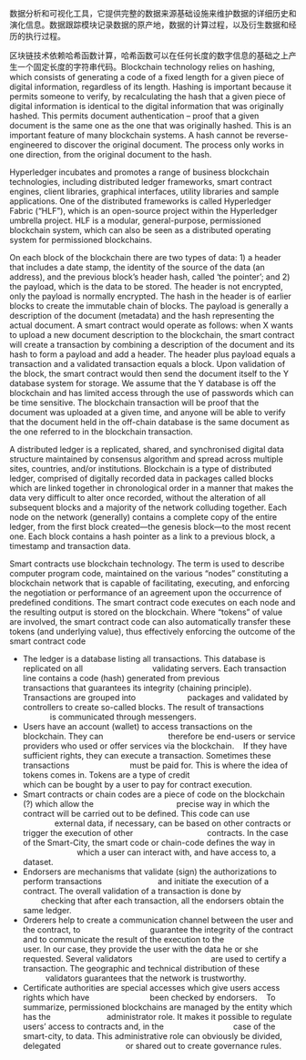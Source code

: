 数据分析和可视化工具，它提供完整的数据来源基础设施来维护数据的详细历史和演化信息。数据跟踪模块记录数据的原产地，数据的计算过程，以及衍生数据和经历的执行过程。

区块链技术依赖哈希函数计算，哈希函数可以在任何长度的数字信息的基础之上产生一个固定长度的字符串代码。Blockchain technology relies on hashing,
which consists of generating a code of a fixed
length for a given piece of digital information,
regardless of its length. Hashing is important
because it permits someone to verify, by
recalculating the hash that a given piece of
digital information is identical to the digital
information that was originally hashed. This
permits document authentication – proof
that a given document is the same one as the
one that was originally hashed. This is an
important feature of many blockchain systems.
A hash cannot be reverse-engineered to
discover the original document. The process
only works in one direction, from the original
document to the hash. 

Hyperledger incubates and promotes a
range of business blockchain technologies,
including distributed ledger frameworks,
smart contract engines, client libraries,
graphical interfaces, utility libraries and
sample applications. One of the distributed
frameworks is called Hyperledger Fabric
(“HLF”), which is an open-source project
within the Hyperledger umbrella project. HLF
is a modular, general-purpose, permissioned
blockchain system, which can also be seen as a
distributed operating system for permissioned
blockchains. 


On each block of the blockchain there are
two types of data: 1) a header that includes a
date stamp, the identity of the source of the
data (an address), and the previous block’s
header hash, called ‘the pointer’; and 2) the
payload, which is the data to be stored.
The header is not encrypted, only the payload
is normally encrypted. The hash in the header
is of earlier blocks to create the immutable
chain of blocks. The payload is generally a
description of the document (metadata) and
the hash representing the actual document.
A smart contract would operate as follows: when
X wants to upload a new document description
to the blockchain, the smart contract will create
a transaction by combining a description of the
document and its hash to form a payload and
add a header. The header plus payload equals a
transaction and a validated transaction equals
a block. Upon validation of the block, the smart
contract would then send the document itself to
the Y database system for storage. We assume
that the Y database is off the blockchain and
has limited access through the use of passwords
which can be time sensitive. The blockchain
transaction will be proof that the document
was uploaded at a given time, and anyone will
be able to verify that the document held in the
off-chain database is the same document as the
one referred to in the blockchain transaction.

A distributed ledger is a replicated, shared,
and synchronised digital data structure
maintained by consensus algorithm and
spread across multiple sites, countries,
and/or institutions.
Blockchain is a type of distributed ledger,
comprised of digitally recorded data in
packages called blocks which are linked
together in chronological order in a manner
that makes the data very difficult to alter
once recorded, without the alteration of all
subsequent blocks and a majority of the
network colluding together.
Each node on the network (generally)
contains a complete copy of the entire ledger,
from the first block created—the genesis
block—to the most recent one. Each block
contains a hash pointer as a link to a previous
block, a timestamp and transaction data.

Smart contracts use blockchain
technology. The term is used to describe
computer program code, maintained
on the various “nodes” constituting a
blockchain network that is capable of
facilitating, executing, and enforcing
the negotiation or performance of an
agreement upon the occurrence of predefined conditions.
The smart contract code executes on each
node and the resulting output is stored on
the blockchain. Where “tokens” of value
are involved, the smart contract code can
also automatically transfer these tokens
(and underlying value), thus effectively
enforcing the outcome of the smart
contract code


- The ledger is a database listing all transactions. This database is replicated on all                              
validating servers. Each transaction line contains a code (hash) generated from previous                        
transactions that guarantees its integrity (chaining principle). Transactions are grouped into                      
packages and validated by controllers to create so-called blocks. The result of transactions                          
is communicated through messengers. 
 
- Users have an account (wallet) to access transactions on the blockchain. They can                            
therefore be end-users or service providers who used or offer services via the blockchain. 
 
If they have sufficient rights, they can execute a transaction. Sometimes these transactions                          
must be paid for. This is where the idea of tokens comes in. Tokens are a type of credit                                      
which can be bought by a user to pay for contract execution. 
 
- Smart contracts or chain codes are a piece of code on the blockchain (?) which allow the                                    
precise way in which the contract will be carried out to be defined. This code can use                                  
external data, if necessary, can be based on other contracts or trigger the execution of other                                
contracts. In the case of the Smart-City, the smart code or chain-code defines the way in                                
which a user can interact with, and have access to, a dataset. 
 
- Endorsers are mechanisms that validate (sign) the authorizations to perform transactions                        
and initiate the execution of a contract. The overall validation of a transaction is done by                                
checking that after each transaction, all the endorsers obtain the same ledger. 
 
- Orderers help to create a communication channel between the user and the contract, to                              
guarantee the integrity of the contract and to communicate the result of the execution to the                                
user. In our case, they provide the user with the data he or she requested. Several validators                                  
are used to certify a transaction. The geographic and technical distribution of these                          
validators guarantees that the network is trustworthy. 
 
- Certificate authorities are special accesses which give users access rights which have                          
been checked by endorsers. 
 
To summarize, permissioned blockchains are managed by the entity which has the                        
administrator role. It makes it possible to regulate users’ access to contracts and, in the                              
case of the smart-city, to data. This administrative role can obviously be divided, delegated                            
or shared out to create governance rules.
